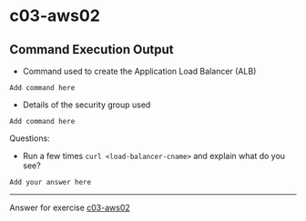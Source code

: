 # c03-aws02

## Command Execution Output
- Command used to create the Application Load Balancer (ALB)
```
Add command here
```

- Details of the security group used
```
Add command here
```

Questions:
- Run a few times `curl <load-balancer-cname>` and explain what do you see?
```
Add your answer here
```

<!-- Don't change anything below this point-->
***
Answer for exercise [c03-aws02](https://github.com/devopsacademyau/academy/blob/aa1f1af00809616bdc1f8ba1d333b897c331d632/classes/03class/exercises/c03-aws02/README.md)